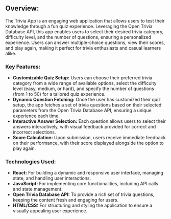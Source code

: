 ## Overview:
The Trivia App is an engaging web application that allows users to test their knowledge through a fun quiz experience. Leveraging the Open Trivia Database API, this app enables users to select their desired trivia category, difficulty level, and the number of questions, ensuring a personalized experience. Users can answer multiple-choice questions, view their scores, and play again, making it perfect for trivia enthusiasts and casual learners alike.

### Key Features:
- **Customizable Quiz Setup:** Users can choose their preferred trivia category from a wide range of available options, select the difficulty level (easy, medium, or hard), and specify the number of questions (from 1 to 50) for a tailored quiz experience.
- **Dynamic Question Fetching:** Once the user has customized their quiz setup, the app fetches a set of trivia questions based on their selected parameters from the Open Trivia Database API, ensuring a unique experience each time.
- **Interactive Answer Selection:** Each question allows users to select their answers interactively, with visual feedback provided for correct and incorrect selections.
- **Score Calculation:** Upon submission, users receive immediate feedback on their performance, with their score displayed alongside the option to play again.

### Technologies Used:
- **React:** For building a dynamic and responsive user interface, managing state, and handling user interactions.
- **JavaScript:** For implementing core functionalities, including API calls and state management.
- **Open Trivia Database API:** To provide a rich set of trivia questions, keeping the content fresh and engaging for users.
- **HTML/CSS:** For structuring and styling the application to ensure a visually appealing user experience.
